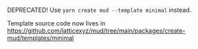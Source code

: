 DEPRECATED! Use `yarn create mud --template minimal` instead.

Template source code now lives in https://github.com/latticexyz/mud/tree/main/packages/create-mud/templates/minimal
